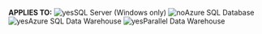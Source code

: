 <Token>**APPLIES TO:** ![yes](media/yes.png)SQL Server (Windows only) ![no](media/no.png)Azure SQL Database ![yes](media/yes.png)Azure SQL Data Warehouse ![yes](media/yes.png)Parallel Data Warehouse </Token>

